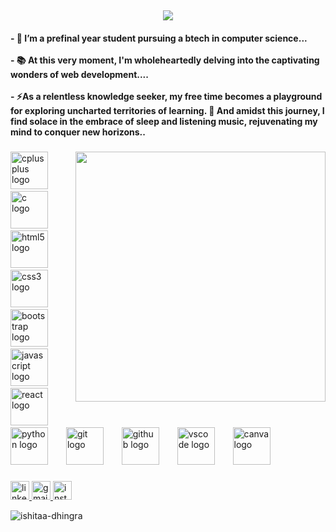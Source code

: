<h2 align="center">
  <a href="https://git.io/typing-svg">
    <img src="https://readme-typing-svg.herokuapp.com/?lines=Hello,+There!+👋;I'm+Ishitaa+Dhingra....;Nice+to+meet+you!&center=true&size=30">
  </a>
</h2>
<h4 align="left">- 🔭 I’m a prefinal year student pursuing a btech in computer science...<br><br>- 📚 At this very moment, I'm wholeheartedly delving into the  captivating wonders of web development....<br><br>- ⚡As a relentless knowledge seeker, my free time becomes a playground for exploring uncharted territories of learning. 🚀 And amidst this journey, I find solace in the embrace of sleep and listening music, rejuvenating my mind to conquer new horizons..</h4>


###

<img align="right" height="400" src="https://i.pinimg.com/originals/9d/4d/31/9d4d314ec7722d05541111a180e4e54b.png"  />

###

<div align="left">
  
  <img src="https://cdn.jsdelivr.net/gh/devicons/devicon/icons/cplusplus/cplusplus-original.svg" height="60" alt="cplusplus logo"  />
  <img width="21" />

  <img src="https://cdn.jsdelivr.net/gh/devicons/devicon/icons/c/c-original.svg" height="60" alt="c logo"  />
    <img width="21" />
  <img src="https://cdn.jsdelivr.net/gh/devicons/devicon/icons/html5/html5-original.svg" height="60" alt="html5 logo"  />
  <img width="21" />
  <img src="https://cdn.jsdelivr.net/gh/devicons/devicon/icons/css3/css3-original.svg" height="60" alt="css3 logo"  />
  <img width="21" />
  <img src="https://cdn.jsdelivr.net/gh/devicons/devicon/icons/bootstrap/bootstrap-original.svg" height="60" alt="bootstrap logo"  />
  <img width="21" />
  <img src="https://cdn.jsdelivr.net/gh/devicons/devicon/icons/javascript/javascript-original.svg" height="60" alt="javascript logo"  />
  <img width="21" />
  <img src="https://cdn.jsdelivr.net/gh/devicons/devicon/icons/react/react-original.svg" height="60" alt="react logo"  />
  <img width="21" />
  <img src="https://cdn.jsdelivr.net/gh/devicons/devicon/icons/python/python-original.svg" height="60" alt="python logo"  />
 
  <img width="21" />
  <img src="https://cdn.jsdelivr.net/gh/devicons/devicon/icons/git/git-original.svg" height="60" alt="git logo"  />
  <img width="21" />
    <img src="https://cdn.jsdelivr.net/gh/devicons/devicon/icons/github/github-original.svg" height="60" alt="github logo"  />
  <img width="21" />
  <img src="https://cdn.jsdelivr.net/gh/devicons/devicon/icons/vscode/vscode-original.svg" height="60" alt="vscode logo"  />
  
  <img width="21" />
<img src="https://cdn.jsdelivr.net/gh/devicons/devicon/icons/canva/canva-original.svg" height="60" alt="canva logo"  />

</div>

###

<div align="left">
   <a href="https://www.linkedin.com/in/ishitaa-dhingra/" target="_blank">
    <img src="https://img.shields.io/static/v1?message=LinkedIn&logo=linkedin&label=&color=0077B5&logoColor=white&labelColor=&style=for-the-badge" height="30" alt="linkedin logo"  />
  </a>
  
  <a href="ishitaadhingra@gmail.com" target="_blank">
    <img src="https://img.shields.io/static/v1?message=Gmail&logo=gmail&label=&color=D14836&logoColor=white&labelColor=&style=for-the-badge" height="30" alt="gmail logo"  />
  </a>
  <a href="https://www.instagram.com/ishitaa_dhingra/" target="_blank">
    <img src="https://img.shields.io/static/v1?message=Instagram&logo=instagram&label=&color=E4405F&logoColor=white&labelColor=&style=for-the-badge" height="30" alt="instagram logo"  />
  </a>
 
  <br>
  
 

</p>

</tr>
 <p align="left"> <img src="https://komarev.com/ghpvc/?username=ishitaa-dhingra&label=Profile%20views&color=0e75b6&style=flat" alt="ishitaa-dhingra" /> </p>
</div>

###
